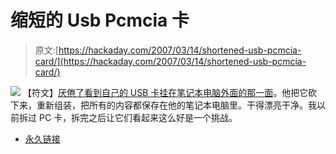 # 缩短的 Usb Pcmcia 卡

> 原文:[https://hackaday.com/2007/03/14/shortened-usb-pcmcia-card/](https://hackaday.com/2007/03/14/shortened-usb-pcmcia-card/)

![](../Images/584e04fc1653fb834227c090a649163f.png)
【符文】[厌倦了看到自己的 USB 卡挂在笔记本电脑外面的那一面](http://kyndal.dk.googlepages.com/cutpcmciausb2card)。他把它砍下来，重新组装，把所有的内容都保存在他的笔记本电脑里。干得漂亮干净。我以前拆过 PC 卡，拆完之后让它们看起来这么好是一个挑战。

*   [永久链接](http://kyndal.dk.googlepages.com/cutpcmciausb2card)